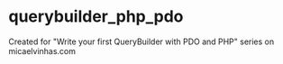 # querybuilder_php_pdo

Created for "Write your first QueryBuilder with PDO and PHP" series on micaelvinhas.com
